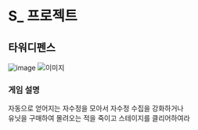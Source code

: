 # S_ 프로젝트 

## 타워디펜스
![image](https://user-images.githubusercontent.com/64309516/131828909-e118c0b0-24b2-4e9b-b998-93b03b40b5d7.png)
![이미지](https://user-images.githubusercontent.com/64309516/131828716-bb918282-f37f-4b80-9730-2cb728833573.png)
### 게임 설명
자동으로 얻어지는 자수정을 모아서 자수정 수집을 강화하거나<br/>
유닛을 구매하여 몰려오는 적을 죽이고 스테이지를 클리어하여라
